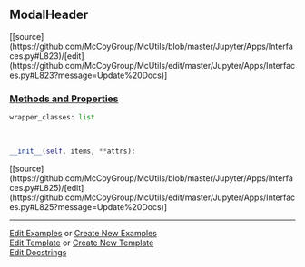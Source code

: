 ## <a id="McUtils.Jupyter.Apps.Interfaces.ModalHeader">ModalHeader</a> 
<div class="docs-source-link" markdown="1">
[[source](https://github.com/McCoyGroup/McUtils/blob/master/Jupyter/Apps/Interfaces.py#L823)/[edit](https://github.com/McCoyGroup/McUtils/edit/master/Jupyter/Apps/Interfaces.py#L823?message=Update%20Docs)]
</div>



<div class="collapsible-section">
 <div class="collapsible-section collapsible-section-header" markdown="1">
 
### <a class="collapse-link" data-toggle="collapse" href="#methods">Methods and Properties</a> <a class="float-right" data-toggle="collapse" href="#methods"><i class="fa fa-chevron-down"></i></a>

 </div>
 <div class="collapsible-section collapsible-section-body collapse" id="methods" markdown="1">

```python
wrapper_classes: list
```
<a id="McUtils.Jupyter.Apps.Interfaces.ModalHeader.__init__" class="docs-object-method">&nbsp;</a> 
```python
__init__(self, items, **attrs): 
```
<div class="docs-source-link" markdown="1">
[[source](https://github.com/McCoyGroup/McUtils/blob/master/Jupyter/Apps/Interfaces.py#L825)/[edit](https://github.com/McCoyGroup/McUtils/edit/master/Jupyter/Apps/Interfaces.py#L825?message=Update%20Docs)]
</div>

 </div>
</div>




___

[Edit Examples](https://github.com/McCoyGroup/McUtils/edit/gh-pages/ci/examples/McUtils/Jupyter/Apps/Interfaces/ModalHeader.md) or 
[Create New Examples](https://github.com/McCoyGroup/McUtils/new/gh-pages/?filename=ci/examples/McUtils/Jupyter/Apps/Interfaces/ModalHeader.md) <br/>
[Edit Template](https://github.com/McCoyGroup/McUtils/edit/gh-pages/ci/docs/McUtils/Jupyter/Apps/Interfaces/ModalHeader.md) or 
[Create New Template](https://github.com/McCoyGroup/McUtils/new/gh-pages/?filename=ci/docs/templates/McUtils/Jupyter/Apps/Interfaces/ModalHeader.md) <br/>
[Edit Docstrings](https://github.com/McCoyGroup/McUtils/edit/master/Jupyter/Apps/Interfaces.py#L823?message=Update%20Docs)